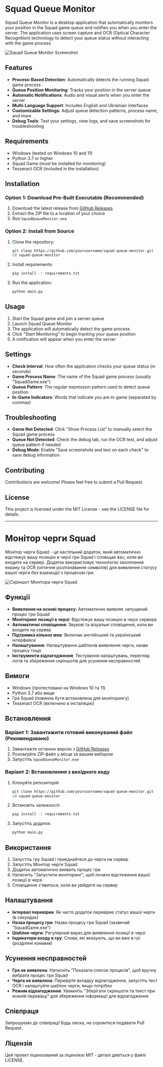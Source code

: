 # Squad Queue Monitor

Squad Queue Monitor is a desktop application that automatically monitors your position in the Squad game queue and notifies you when you enter the server. The application uses screen capture and OCR (Optical Character Recognition) technology to detect your queue status without interacting with the game process.

![Squad Queue Monitor Screenshot](assets/screenshot.png)

## Features

- **Process-Based Detection**: Automatically detects the running Squad game process
- **Queue Position Monitoring**: Tracks your position in the server queue
- **Automatic Notifications**: Audio and visual alerts when you enter the server
- **Multi-Language Support**: Includes English and Ukrainian interfaces
- **Customizable Settings**: Adjust queue detection patterns, process name, and more
- **Debug Tools**: Test your settings, view logs, and save screenshots for troubleshooting

## Requirements

- Windows (tested on Windows 10 and 11)
- Python 3.7 or higher
- Squad Game (must be installed for monitoring)
- Tesseract OCR (included in the installation)

## Installation

### Option 1: Download Pre-Built Executable (Recommended)

1. Download the latest release from [GitHub Releases](https://github.com/yourusername/squad-queue-monitor/releases)
2. Extract the ZIP file to a location of your choice
3. Run `SquadQueueMonitor.exe`

### Option 2: Install from Source

1. Clone the repository:
   ```bash
   git clone https://github.com/yourusername/squad-queue-monitor.git
   cd squad-queue-monitor
   ```

2. Install requirements:
   ```bash
   pip install -r requirements.txt
   ```

3. Run the application:
   ```bash
   python main.py
   ```

## Usage

1. Start the Squad game and join a server queue
2. Launch Squad Queue Monitor
3. The application will automatically detect the game process
4. Click "Start Monitoring" to begin tracking your queue position
5. A notification will appear when you enter the server

## Settings

- **Check Interval**: How often the application checks your queue status (in seconds)
- **Game Process Name**: The name of the Squad game process (usually "SquadGame.exe")
- **Queue Pattern**: The regular expression pattern used to detect queue position
- **In-Game Indicators**: Words that indicate you are in-game (separated by commas)

## Troubleshooting

- **Game Not Detected**: Click "Show Process List" to manually select the Squad game process
- **Queue Not Detected**: Check the debug tab, run the OCR test, and adjust queue pattern if needed
- **Debug Mode**: Enable "Save screenshots and text on each check" to save debug information

## Contributing

Contributions are welcome! Please feel free to submit a Pull Request.

## License

This project is licensed under the MIT License - see the LICENSE file for details.

---

# Монітор черги Squad

Монітор черги Squad - це настільний додаток, який автоматично відстежує вашу позицію в черзі гри Squad і сповіщає вас, коли ви входите на сервер. Додаток використовує технологію захоплення екрану та OCR (оптичне розпізнавання символів) для виявлення статусу вашої черги без взаємодії з процесом гри.

![Скріншот Монітора черги Squad](assets/screenshot.png)

## Функції

- **Виявлення на основі процесу**: Автоматично виявляє запущений процес гри Squad
- **Моніторинг позиції в черзі**: Відстежує вашу позицію в черзі сервера
- **Автоматичні сповіщення**: Звукові та візуальні сповіщення, коли ви входите на сервер
- **Підтримка кількох мов**: Включає англійський та український інтерфейси
- **Налаштування**: Налаштування шаблонів виявлення черги, назви процесу тощо
- **Інструменти відлагодження**: Тестування налаштувань, перегляд логів та збереження скріншотів для усунення несправностей

## Вимоги

- Windows (протестовано на Windows 10 та 11)
- Python 3.7 або вище
- Гра Squad (повинна бути встановлена для моніторингу)
- Tesseract OCR (включено в інсталяцію)

## Встановлення

### Варіант 1: Завантажити готовий виконуваний файл (Рекомендовано)

1. Завантажте останню версію з [GitHub Releases](https://github.com/yourusername/squad-queue-monitor/releases)
2. Розпакуйте ZIP-файл у місце за вашим вибором
3. Запустіть `SquadQueueMonitor.exe`

### Варіант 2: Встановлення з вихідного коду

1. Клонуйте репозиторій:
   ```bash
   git clone https://github.com/yourusername/squad-queue-monitor.git
   cd squad-queue-monitor
   ```

2. Встановіть залежності:
   ```bash
   pip install -r requirements.txt
   ```

3. Запустіть додаток:
   ```bash
   python main.py
   ```

## Використання

1. Запустіть гру Squad і приєднайтеся до черги на сервер
2. Запустіть Монітор черги Squad
3. Додаток автоматично виявить процес гри
4. Натисніть "Запустити моніторинг", щоб почати відстеження вашої позиції в черзі
5. Сповіщення з'явиться, коли ви увійдете на сервер

## Налаштування

- **Інтервал перевірки**: Як часто додаток перевіряє статус вашої черги (в секундах)
- **Назва процесу гри**: Назва процесу гри Squad (зазвичай "SquadGame.exe")
- **Шаблон черги**: Регулярний вираз для виявлення позиції в черзі
- **Індикатори входу в гру**: Слова, які вказують, що ви вже в грі (розділені комами)

## Усунення несправностей

- **Гра не виявлена**: Натисніть "Показати список процесів", щоб вручну вибрати процес гри Squad
- **Черга не виявлена**: Перевірте вкладку відлагодження, запустіть тест OCR і налаштуйте шаблон черги, якщо потрібно
- **Режим відлагодження**: Увімкніть "Зберігати скріншоти та текст при кожній перевірці" для збереження інформації для відлагодження

## Співпраця

Запрошуємо до співпраці! Будь ласка, не соромтеся подавати Pull Request.

## Ліцензія

Цей проект ліцензований за ліцензією MIT - деталі дивіться у файлі LICENSE.